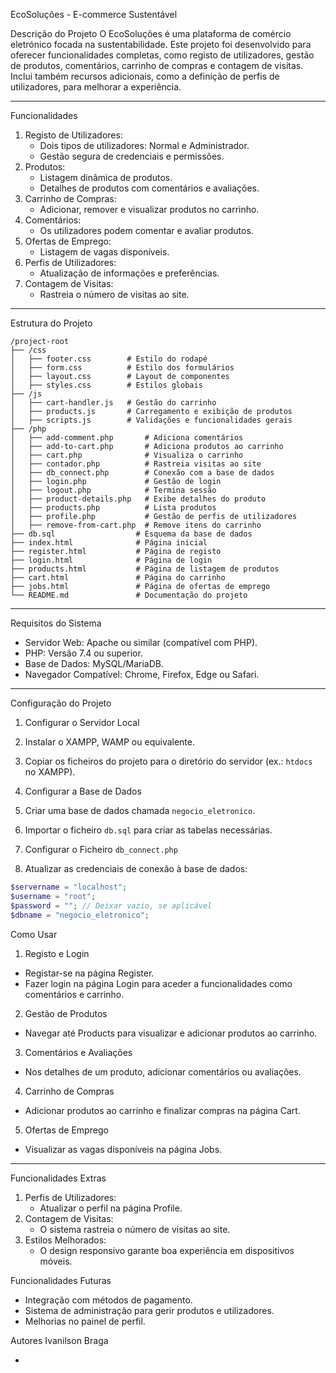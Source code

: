 EcoSoluções - E-commerce Sustentável

 Descrição do Projeto
O EcoSoluções é uma plataforma de comércio eletrónico focada na sustentabilidade. Este projeto foi desenvolvido para oferecer funcionalidades completas, como registo de utilizadores, gestão de produtos, comentários, carrinho de compras e contagem de visitas. Inclui também recursos adicionais, como a definição de perfis de utilizadores, para melhorar a experiência.

---

 Funcionalidades
1. Registo de Utilizadores:
    - Dois tipos de utilizadores: Normal e Administrador.
    - Gestão segura de credenciais e permissões.
2. Produtos:
    - Listagem dinâmica de produtos.
    - Detalhes de produtos com comentários e avaliações.
3. Carrinho de Compras:
    - Adicionar, remover e visualizar produtos no carrinho.
4. Comentários:
    - Os utilizadores podem comentar e avaliar produtos.
5. Ofertas de Emprego:
    - Listagem de vagas disponíveis.
6. Perfis de Utilizadores:
    - Atualização de informações e preferências.
7. Contagem de Visitas:
    - Rastreia o número de visitas ao site.

---

 Estrutura do Projeto
```plaintext
/project-root
├── /css
│   ├── footer.css        # Estilo do rodapé
│   ├── form.css          # Estilo dos formulários
│   ├── layout.css        # Layout de componentes
│   ├── styles.css        # Estilos globais
├── /js
│   ├── cart-handler.js   # Gestão do carrinho
│   ├── products.js       # Carregamento e exibição de produtos
│   ├── scripts.js        # Validações e funcionalidades gerais
├── /php
│   ├── add-comment.php       # Adiciona comentários
│   ├── add-to-cart.php       # Adiciona produtos ao carrinho
│   ├── cart.php              # Visualiza o carrinho
│   ├── contador.php          # Rastreia visitas ao site
│   ├── db_connect.php        # Conexão com a base de dados
│   ├── login.php             # Gestão de login
│   ├── logout.php            # Termina sessão
│   ├── product-details.php   # Exibe detalhes do produto
│   ├── products.php          # Lista produtos
│   ├── profile.php           # Gestão de perfis de utilizadores
│   ├── remove-from-cart.php  # Remove itens do carrinho
├── db.sql                  # Esquema da base de dados
├── index.html              # Página inicial
├── register.html           # Página de registo
├── login.html              # Página de login
├── products.html           # Página de listagem de produtos
├── cart.html               # Página do carrinho
├── jobs.html               # Página de ofertas de emprego
└── README.md               # Documentação do projeto
```

---

 Requisitos do Sistema
- Servidor Web: Apache ou similar (compatível com PHP).
- PHP: Versão 7.4 ou superior.
- Base de Dados: MySQL/MariaDB.
- Navegador Compatível: Chrome, Firefox, Edge ou Safari.

---

Configuração do Projeto

 1. Configurar o Servidor Local
1. Instalar o XAMPP, WAMP ou equivalente.
2. Copiar os ficheiros do projeto para o diretório do servidor (ex.: `htdocs` no XAMPP).

 2. Configurar a Base de Dados
  1. Criar uma base de dados chamada `negocio_eletronico`.
  2. Importar o ficheiro `db.sql` para criar as tabelas necessárias.

 3. Configurar o Ficheiro `db_connect.php`
   1. Atualizar as credenciais de conexão à base de dados:
   ```php
   $servername = "localhost";
   $username = "root";
   $password = ""; // Deixar vazio, se aplicável
   $dbname = "negocio_eletronico";
   ```



Como Usar

1. Registo e Login
- Registar-se na página Register.
- Fazer login na página Login para aceder a funcionalidades como comentários e carrinho.

2. Gestão de Produtos
- Navegar até Products para visualizar e adicionar produtos ao carrinho.

3. Comentários e Avaliações
- Nos detalhes de um produto, adicionar comentários ou avaliações.

 4. Carrinho de Compras
- Adicionar produtos ao carrinho e finalizar compras na página Cart.

 5. Ofertas de Emprego
- Visualizar as vagas disponíveis na página Jobs.

---

Funcionalidades Extras
1. Perfis de Utilizadores:
    - Atualizar o perfil na página Profile.
2. Contagem de Visitas:
    - O sistema rastreia o número de visitas ao site.
3. Estilos Melhorados:
    - O design responsivo garante boa experiência em dispositivos móveis.


 Funcionalidades Futuras
- Integração com métodos de pagamento.
- Sistema de administração para gerir produtos e utilizadores.
- Melhorias no painel de perfil.



 Autores
Ivanilson Braga 

-